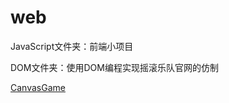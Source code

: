 # web
JavaScript文件夹：前端小项目

DOM文件夹：使用DOM编程实现摇滚乐队官网的仿制

[CanvasGame](https://ArcherElric.github.io/web/Web/CanvasGame/game.html)
